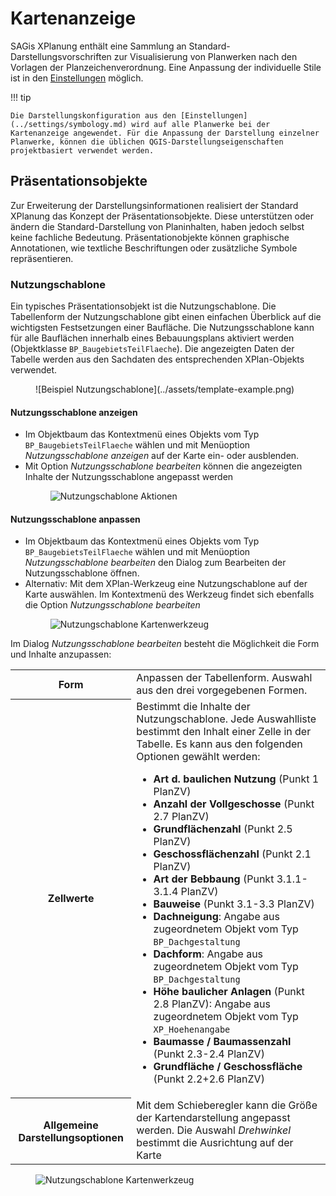 # Kartenanzeige

SAGis XPlanung enthält eine Sammlung an Standard-Darstellungsvorschriften zur Visualisierung von Planwerken nach 
den Vorlagen der Planzeichenverordnung. Eine Anpassung der individuelle Stile ist
in den [Einstellungen](../settings/symbology.md) möglich.

!!! tip

    Die Darstellungskonfiguration aus den [Einstellungen](../settings/symbology.md) wird auf alle Planwerke bei der 
    Kartenanzeige angewendet. Für die Anpassung der Darstellung einzelner Planwerke, können die üblichen QGIS-Darstellungseigenschaften
    projektbasiert verwendet werden. 


## Präsentationsobjekte

Zur Erweiterung der Darstellungsinformationen realisiert der Standard XPlanung das Konzept der Präsentationsobjekte.
Diese unterstützen oder ändern die Standard-Darstellung von Planinhalten, haben jedoch selbst keine fachliche Bedeutung.
Präsentationobjekte können graphische Annotationen, wie textliche Beschriftungen oder zusätzliche Symbole repräsentieren.

### Nutzungschablone

Ein typisches Präsentationsobjekt ist die Nutzungschablone.  Die Tabellenform der Nutzungschablone gibt einen 
einfachen Überblick auf die wichtigsten Festsetzungen einer Baufläche. 
Die Nutzungsschablone kann für alle Bauflächen innerhalb eines Bebauungsplans aktiviert werden 
(Objektklasse <code>BP_BaugebietsTeilFlaeche</code>). Die angezeigten Daten der Tabelle werden aus den Sachdaten des
entsprechenden XPlan-Objekts verwendet.
<figure markdown="span">
    ![Beispiel Nutzungschablone](../assets/template-example.png)
</figure>


<div class="procedure">
    <h4>Nutzungsschablone anzeigen</h4>
    <ul>
        <li>
            Im Objektbaum das Kontextmenü eines Objekts vom Typ <code>BP_BaugebietsTeilFlaeche</code> wählen und 
            mit Menüoption <i>Nutzungsschablone anzeigen</i> auf der Karte ein- oder ausblenden.
        </li>
        <li>
            Mit Option <i>Nutzungsschablone bearbeiten</i> können die angezeigten Inhalte der Nutzungsschablone angepasst
            werden
        </li>
        <figure>
            <img src="../assets/show-template.png" alt="Nutzungschablone Aktionen"/>
        </figure>
    </ul>
</div>

<div class="procedure" id="nutzungschablone-edit">
    <h4>Nutzungsschablone anpassen</h4>
    <ul>
        <li>
            Im Objektbaum das Kontextmenü eines Objekts vom Typ <code>BP_BaugebietsTeilFlaeche</code> wählen und 
            mit Menüoption <i>Nutzungsschablone bearbeiten</i> den Dialog zum Bearbeiten der Nutzungsschablone öffnen.
        </li>
        <li>
            Alternativ: Mit dem XPlan-Werkzeug eine Nutzungschablone auf der Karte auswählen. Im Kontextmenü des Werkzeug
            findet sich ebenfalls die Option <i>Nutzungsschablone bearbeiten</i>
        </li>
        <figure>
            <img src="../assets/edit-template.png" alt="Nutzungschablone Kartenwerkzeug"/>
        </figure>
    </ul>
    Im Dialog <i>Nutzungsschablone bearbeiten</i> besteht die Möglichkeit die Form und Inhalte anzupassen:
    <table markdown="span">
        <tr>
            <th>Form</th>
            <td>Anpassen der Tabellenform. Auswahl aus den drei vorgegebenen Formen.</td>
        </tr>
        <tr>
            <th>Zellwerte</th>
            <td>Bestimmt die Inhalte der Nutzungschablone. Jede Auswahlliste bestimmt den Inhalt einer Zelle in der
                Tabelle. Es kann aus den folgenden Optionen gewählt werden:
                <ul>
                    <li><b>Art d. baulichen Nutzung</b> (Punkt 1 PlanZV)</li>
                    <li><b>Anzahl der Vollgeschosse</b> (Punkt 2.7 PlanZV)</li>
                    <li><b>Grundflächenzahl</b> (Punkt 2.5 PlanZV)</li>
                    <li><b>Geschossflächenzahl</b> (Punkt 2.1 PlanZV)</li>
                    <li><b>Art der Bebbaung</b> (Punkt 3.1.1-3.1.4 PlanZV)</li>
                    <li><b>Bauweise</b> (Punkt 3.1-3.3 PlanZV)</li>
                    <li><b>Dachneigung</b>: Angabe aus zugeordnetem Objekt vom Typ <code>BP_Dachgestaltung</code></li>
                    <li><b>Dachform</b>: Angabe aus zugeordnetem Objekt vom Typ <code>BP_Dachgestaltung</code></li>
                    <li><b>Höhe baulicher Anlagen</b> (Punkt 2.8 PlanZV): Angabe aus zugeordnetem Objekt vom Typ <code>XP_Hoehenangabe</code></li>
                    <li><b>Baumasse / Baumassenzahl</b> (Punkt 2.3-2.4 PlanZV)</li>
                    <li><b>Grundfläche / Geschossfläche</b> (Punkt 2.2+2.6 PlanZV)</li>
                </ul>
            </td>
        </tr>
        <tr>
            <th>Allgemeine Darstellungsoptionen</th>
            <td>Mit dem Schieberegler kann die Größe der Kartendarstellung angepasst werden. Die Auswahl 
                <i>Drehwinkel</i> bestimmt die Ausrichtung auf der Karte</td>
        </tr>
    </table>
    <figure>
        <img src="../assets/edit-template-dialog.png" alt="Nutzungschablone Kartenwerkzeug"/>
    </figure>
</div>